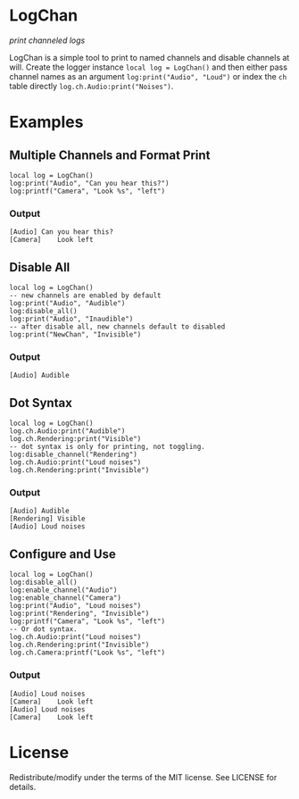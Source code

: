 # LogChan

*print channeled logs*

LogChan is a simple tool to print to named channels and disable channels at
will. Create the logger instance `local log = LogChan()` and then either pass
channel names as an argument `log:print("Audio", "Loud")` or index the `ch`
table directly `log.ch.Audio:print("Noises")`.


# Examples

## Multiple Channels and Format Print

	local log = LogChan()
	log:print("Audio", "Can you hear this?")
	log:printf("Camera", "Look %s", "left")

### Output

    [Audio]	Can you hear this?
    [Camera]	Look left


## Disable All

	local log = LogChan()
	-- new channels are enabled by default
	log:print("Audio", "Audible")
	log:disable_all()
	log:print("Audio", "Inaudible")
	-- after disable all, new channels default to disabled
	log:print("NewChan", "Invisible")

### Output

    [Audio]	Audible


## Dot Syntax

	local log = LogChan()
	log.ch.Audio:print("Audible")
	log.ch.Rendering:print("Visible")
	-- dot syntax is only for printing, not toggling.
	log:disable_channel("Rendering")
	log.ch.Audio:print("Loud noises")
	log.ch.Rendering:print("Invisible")

### Output

    [Audio]	Audible
    [Rendering]	Visible
    [Audio]	Loud noises


## Configure and Use

	local log = LogChan()
	log:disable_all()
	log:enable_channel("Audio")
	log:enable_channel("Camera")
	log:print("Audio", "Loud noises")
	log:print("Rendering", "Invisible")
	log:printf("Camera", "Look %s", "left")
	-- Or dot syntax.
	log.ch.Audio:print("Loud noises")
	log.ch.Rendering:print("Invisible")
	log.ch.Camera:printf("Look %s", "left")

### Output

    [Audio]	Loud noises
    [Camera]	Look left
    [Audio]	Loud noises
    [Camera]	Look left


# License

Redistribute/modify under the terms of the MIT license. See LICENSE for
details.

